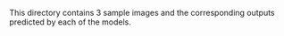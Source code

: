 This directory contains 3 sample images and the corresponding outputs predicted by each of the models. 
